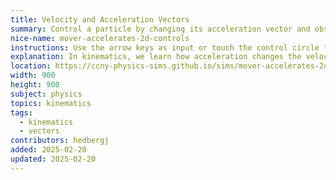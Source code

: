 ```yaml
---
title: Velocity and Acceleration Vectors
summary: Control a particle by changing its acceleration vector and observing the change in the velocity.
nice-name: mover-accelerates-2d-controls
instructions: Use the arrow keys as input or touch the control circle to change the acceleration vector components. Observe how the velocity vector responds.  
explanation: In kinematics, we learn how acceleration changes the velocity of a particle. In this interactive simulation, you can control the acceleration, and the velocity will respond. Try to make the particle stop moving or even more challenging go in a circle. 
location: https://ccny-physics-sims.github.io/sims/mover-accelerates-2d-controls/
width: 900
height: 900
subject: physics
topics: kinematics
tags:
  - kinematics
  - vectors
contributors: hedbergj
added: 2025-02-20
updated: 2025-02-20
---
```

